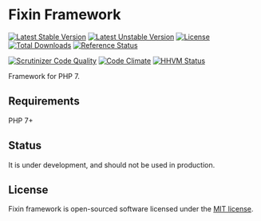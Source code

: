 # Fixin Framework

[![Latest Stable Version](https://poser.pugx.org/fixin/fixin/v/stable)](https://packagist.org/packages/fixin/fixin) 
[![Latest Unstable Version](https://poser.pugx.org/fixin/fixin/v/unstable)](https://packagist.org/packages/fixin/fixin)
[![License](https://poser.pugx.org/fixin/fixin/license)](https://packagist.org/packages/fixin/fixin)
[![Total Downloads](https://poser.pugx.org/fixin/fixin/downloads)](https://packagist.org/packages/fixin/fixin) 
[![Reference Status](https://www.versioneye.com/php/fixin:fixin/reference_badge.svg?style=flat)](https://www.versioneye.com/php/fixin:fixin/references)

[![Scrutinizer Code Quality](https://scrutinizer-ci.com/g/fixin/Fixin/badges/quality-score.png?b=master)](https://scrutinizer-ci.com/g/fixin/Fixin/?branch=master)
[![Code Climate](https://codeclimate.com/github/fixin/Fixin/badges/gpa.svg)](https://codeclimate.com/github/fixin/Fixin)
[![HHVM Status](http://hhvm.h4cc.de/badge/fixin/fixin.svg?style=flat)](http://hhvm.h4cc.de/package/fixin/fixin)

Framework for PHP 7.

## Requirements

PHP 7+

## Status

It is under development, and should not be used in production.

## License

Fixin framework is open-sourced software licensed under the [MIT license](http://opensource.org/licenses/MIT).

